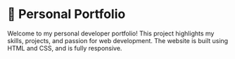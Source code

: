 # 💼 Personal Portfolio

Welcome to my personal developer portfolio! This project highlights my skills, projects, and passion for web development. 
The website is built using HTML and CSS, and is fully responsive.
